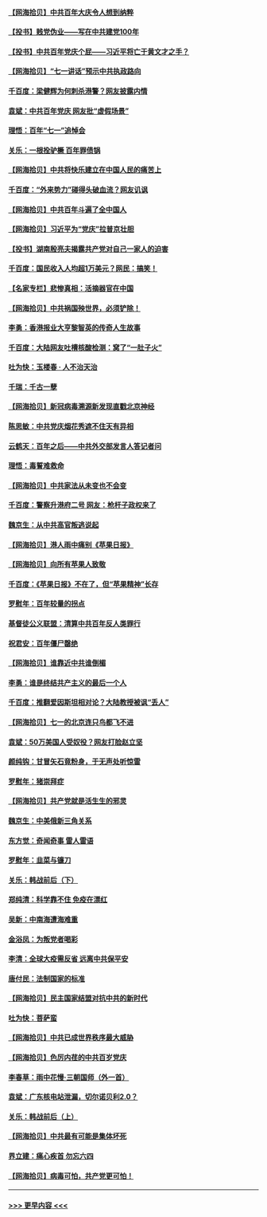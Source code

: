 #### [【网海拾贝】中共百年大庆令人想到纳粹](../pages/nsc993/n13068483.md?t=07060051) 
#### [【投书】贱党伪业——写在中共建党100年](../pages/nsc993/n13067843.md?t=07060051) 
#### [【投书】中共百年党庆个屁——习近平将亡于黄文才之手？](../pages/nsc993/n13067425.md?t=07060051) 
#### [【网海拾贝】“七一讲话”预示中共执政路向](../pages/nsc993/n13066434.md?t=07060051) 
#### [千百度：梁健辉为何刺杀港警？网友披露内情](../pages/nsc993/n13066979.md?t=07060051) 
#### [袁斌：中共百年党庆 网友批“虚假场景”](../pages/nsc993/n13066385.md?t=07060051) 
#### [理悟：百年“七一”追悼会](../pages/nsc993/n13066106.md?t=07060051) 
#### [关乐：一根拴驴橛 百年罪债锅](../pages/nsc993/n13066089.md?t=07060051) 
#### [【网海拾贝】中共将快乐建立在中国人民的痛苦上](../pages/nsc993/n13064939.md?t=07060051) 
#### [千百度：“外来势力”碰得头破血流？网友讥讽](../pages/nsc993/n13064878.md?t=07060051) 
#### [【网海拾贝】中共百年斗遍了全中国人](../pages/nsc993/n13060020.md?t=07060051) 
#### [【网海拾贝】习近平为“党庆”拉普京壮胆](../pages/nsc993/n13057781.md?t=07060051) 
#### [【投书】湖南殷亮夫揭露共产党对自己一家人的迫害](../pages/nsc993/n13057744.md?t=07060051) 
#### [千百度：国民收入人均超1万美元？网民：搞笑！](../pages/nsc993/n13057692.md?t=07060051) 
#### [【名家专栏】悲惨真相：活摘器官在中国](../pages/nsc993/n13056611.md?t=07060051) 
#### [【网海拾贝】中共祸国殃世界，必须铲除！](../pages/nsc993/n13056011.md?t=07060051) 
#### [李勇：香港报业大亨黎智英的传奇人生故事](../pages/nsc993/n13055258.md?t=07060051) 
#### [千百度：大陆网友吐槽核酸检测：窝了“一肚子火”](../pages/nsc993/n13055194.md?t=07060051) 
#### [吐为快：玉楼春 · 人不治天治](../pages/nsc993/n13054028.md?t=07060051) 
#### [千瑞：千古一孽](../pages/nsc993/n13054016.md?t=07060051) 
#### [【网海拾贝】新冠病毒溯源新发现直戳北京神经](../pages/nsc993/n13052425.md?t=07060051) 
#### [陈思敏：中共党庆烟花秀遮不住天有异相](../pages/nsc993/n13052020.md?t=07060051) 
#### [云鹤天：百年之后——中共外交部发言人答记者问](../pages/nsc993/n13051604.md?t=07060051) 
#### [理悟：毒誓难救命](../pages/nsc993/n13051601.md?t=07060051) 
#### [【网海拾贝】中共家法从未变也不会变](../pages/nsc993/n13050366.md?t=07060051) 
#### [千百度：警察升港府二号 网友：枪杆子政权来了](../pages/nsc993/n13050261.md?t=07060051) 
#### [魏京生：从中共高官叛逃说起](../pages/nsc993/n13048997.md?t=07060051) 
#### [【网海拾贝】港人雨中痛别《苹果日报》](../pages/nsc993/n13048941.md?t=07060051) 
#### [【网海拾贝】向所有苹果人致敬](../pages/nsc993/n13046795.md?t=07060051) 
#### [千百度：《苹果日报》不在了，但“苹果精神”长存](../pages/nsc993/n13046703.md?t=07060051) 
#### [罗慰年：百年较量的拐点](../pages/nsc993/n13046542.md?t=07060051) 
#### [基督徒公义联盟：清算中共百年反人类罪行](../pages/nsc993/n13046499.md?t=07060051) 
#### [祝君安：百年僵尸罄绝](../pages/nsc993/n13045595.md?t=07060051) 
#### [【网海拾贝】谁靠近中共谁倒楣](../pages/nsc993/n13044667.md?t=07060051) 
#### [李勇：谁是终结共产主义的最后一个人](../pages/nsc993/n13044397.md?t=07060051) 
#### [千百度：推翻爱因斯坦相对论？大陆教授被讽“丢人”](../pages/nsc993/n13043908.md?t=07060051) 
#### [【网海拾贝】七一的北京连只鸟都飞不进](../pages/nsc993/n13041377.md?t=07060051) 
#### [袁斌：50万美国人受奴役？网友打脸赵立坚](../pages/nsc993/n13041330.md?t=07060051) 
#### [颜纯钩：甘冒矢石竟粉身，于无声处听惊雷](../pages/nsc993/n13041140.md?t=07060051) 
#### [罗慰年：猪崇拜症](../pages/nsc993/n13041071.md?t=07060051) 
#### [【网海拾贝】共产党就是活生生的邪灵](../pages/nsc993/n13036627.md?t=07060051) 
#### [魏京生：中美俄新三角关系](../pages/nsc993/n13035986.md?t=07060051) 
#### [东方觉：奇闻奇事 雷人雷语](../pages/nsc993/n13035878.md?t=07060051) 
#### [罗慰年：韭菜与镰刀](../pages/nsc993/n13034374.md?t=07060051) 
#### [关乐：韩战前后（下）](../pages/nsc993/n13034113.md?t=07060051) 
#### [郑纯清：科学靠不住 免疫在漂红](../pages/nsc993/n13034093.md?t=07060051) 
#### [吴新：中南海遭海难重](../pages/nsc993/n13034084.md?t=07060051) 
#### [金浴凤：为叛党者喝彩](../pages/nsc993/n13034058.md?t=07060051) 
#### [李清：全球大疫需反省 远离中共保平安](../pages/nsc993/n13033784.md?t=07060051) 
#### [唐付民：法制国家的标准](../pages/nsc993/n13032944.md?t=07060051) 
#### [【网海拾贝】民主国家结盟对抗中共的新时代](../pages/nsc993/n13031717.md?t=07060051) 
#### [吐为快：菩萨蛮](../pages/nsc993/n13030033.md?t=07060051) 
#### [【网海拾贝】中共已成世界秩序最大威胁](../pages/nsc993/n13028138.md?t=07060051) 
#### [【网海拾贝】色厉内荏的中共百岁党庆](../pages/nsc993/n13025582.md?t=07060051) 
#### [李春草：雨中花慢‧三朝国师（外一首）](../pages/nsc993/n13025567.md?t=07060051) 
#### [袁斌：广东核电站泄漏，切尔诺贝利2.0？](../pages/nsc993/n13025475.md?t=07060051) 
#### [关乐：韩战前后（上）](../pages/nsc993/n13025387.md?t=07060051) 
#### [【网海拾贝】中共最有可能是集体坏死](../pages/nsc993/n13023101.md?t=07060051) 
#### [界立建：痛心疾首 勿忘六四](../pages/nsc993/n13022339.md?t=07060051) 
#### [【网海拾贝】病毒可怕，共产党更可怕！](../pages/nsc993/n13020728.md?t=07060051) 

----
#### [ >>> 更早内容 <<< ](../indexes/nsc993-earlier.md)
